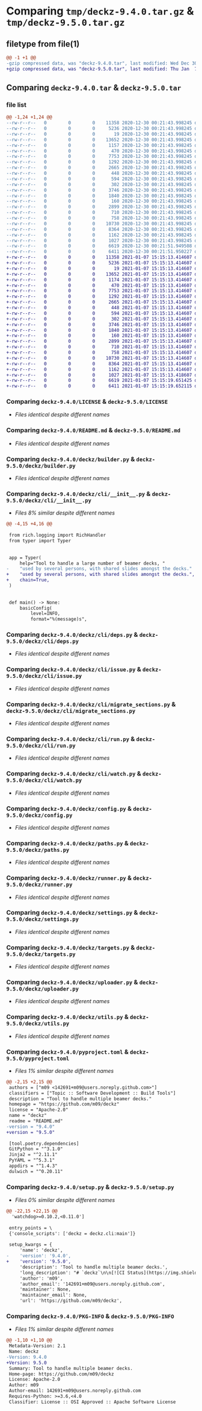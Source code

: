 # Comparing `tmp/deckz-9.4.0.tar.gz` & `tmp/deckz-9.5.0.tar.gz`

## filetype from file(1)

```diff
@@ -1 +1 @@
-gzip compressed data, was "deckz-9.4.0.tar", last modified: Wed Dec 30 00:21:51 2020, max compression
+gzip compressed data, was "deckz-9.5.0.tar", last modified: Thu Jan  7 15:15:19 2021, max compression
```

## Comparing `deckz-9.4.0.tar` & `deckz-9.5.0.tar`

### file list

```diff
@@ -1,24 +1,24 @@
--rw-r--r--   0        0        0    11358 2020-12-30 00:21:43.998245 deckz-9.4.0/LICENSE
--rw-r--r--   0        0        0     5236 2020-12-30 00:21:43.998245 deckz-9.4.0/README.md
--rw-r--r--   0        0        0       19 2020-12-30 00:21:43.998245 deckz-9.4.0/deckz/__init__.py
--rw-r--r--   0        0        0    13652 2020-12-30 00:21:43.998245 deckz-9.4.0/deckz/builder.py
--rw-r--r--   0        0        0     1157 2020-12-30 00:21:43.998245 deckz-9.4.0/deckz/cli/__init__.py
--rw-r--r--   0        0        0      470 2020-12-30 00:21:43.998245 deckz-9.4.0/deckz/cli/clean.py
--rw-r--r--   0        0        0     7753 2020-12-30 00:21:43.998245 deckz-9.4.0/deckz/cli/deps.py
--rw-r--r--   0        0        0     1292 2020-12-30 00:21:43.998245 deckz-9.4.0/deckz/cli/issue.py
--rw-r--r--   0        0        0     2665 2020-12-30 00:21:43.998245 deckz-9.4.0/deckz/cli/migrate_sections.py
--rw-r--r--   0        0        0      448 2020-12-30 00:21:43.998245 deckz-9.4.0/deckz/cli/print_config.py
--rw-r--r--   0        0        0      594 2020-12-30 00:21:43.998245 deckz-9.4.0/deckz/cli/run.py
--rw-r--r--   0        0        0      302 2020-12-30 00:21:43.998245 deckz-9.4.0/deckz/cli/upload.py
--rw-r--r--   0        0        0     3746 2020-12-30 00:21:43.998245 deckz-9.4.0/deckz/cli/watch.py
--rw-r--r--   0        0        0     1840 2020-12-30 00:21:43.998245 deckz-9.4.0/deckz/config.py
--rw-r--r--   0        0        0      160 2020-12-30 00:21:43.998245 deckz-9.4.0/deckz/exceptions.py
--rw-r--r--   0        0        0     2899 2020-12-30 00:21:43.998245 deckz-9.4.0/deckz/paths.py
--rw-r--r--   0        0        0      710 2020-12-30 00:21:43.998245 deckz-9.4.0/deckz/runner.py
--rw-r--r--   0        0        0      758 2020-12-30 00:21:43.998245 deckz-9.4.0/deckz/settings.py
--rw-r--r--   0        0        0    10730 2020-12-30 00:21:43.998245 deckz-9.4.0/deckz/targets.py
--rw-r--r--   0        0        0     8364 2020-12-30 00:21:43.998245 deckz-9.4.0/deckz/uploader.py
--rw-r--r--   0        0        0     1162 2020-12-30 00:21:43.998245 deckz-9.4.0/deckz/utils.py
--rw-r--r--   0        0        0     1027 2020-12-30 00:21:43.998245 deckz-9.4.0/pyproject.toml
--rw-r--r--   0        0        0     6619 2020-12-30 00:21:51.949508 deckz-9.4.0/setup.py
--rw-r--r--   0        0        0     6411 2020-12-30 00:21:51.950227 deckz-9.4.0/PKG-INFO
+-rw-r--r--   0        0        0    11358 2021-01-07 15:15:13.414607 deckz-9.5.0/LICENSE
+-rw-r--r--   0        0        0     5236 2021-01-07 15:15:13.414607 deckz-9.5.0/README.md
+-rw-r--r--   0        0        0       19 2021-01-07 15:15:13.414607 deckz-9.5.0/deckz/__init__.py
+-rw-r--r--   0        0        0    13652 2021-01-07 15:15:13.414607 deckz-9.5.0/deckz/builder.py
+-rw-r--r--   0        0        0     1174 2021-01-07 15:15:13.414607 deckz-9.5.0/deckz/cli/__init__.py
+-rw-r--r--   0        0        0      470 2021-01-07 15:15:13.414607 deckz-9.5.0/deckz/cli/clean.py
+-rw-r--r--   0        0        0     7753 2021-01-07 15:15:13.414607 deckz-9.5.0/deckz/cli/deps.py
+-rw-r--r--   0        0        0     1292 2021-01-07 15:15:13.414607 deckz-9.5.0/deckz/cli/issue.py
+-rw-r--r--   0        0        0     2665 2021-01-07 15:15:13.414607 deckz-9.5.0/deckz/cli/migrate_sections.py
+-rw-r--r--   0        0        0      448 2021-01-07 15:15:13.414607 deckz-9.5.0/deckz/cli/print_config.py
+-rw-r--r--   0        0        0      594 2021-01-07 15:15:13.414607 deckz-9.5.0/deckz/cli/run.py
+-rw-r--r--   0        0        0      302 2021-01-07 15:15:13.414607 deckz-9.5.0/deckz/cli/upload.py
+-rw-r--r--   0        0        0     3746 2021-01-07 15:15:13.414607 deckz-9.5.0/deckz/cli/watch.py
+-rw-r--r--   0        0        0     1840 2021-01-07 15:15:13.414607 deckz-9.5.0/deckz/config.py
+-rw-r--r--   0        0        0      160 2021-01-07 15:15:13.414607 deckz-9.5.0/deckz/exceptions.py
+-rw-r--r--   0        0        0     2899 2021-01-07 15:15:13.414607 deckz-9.5.0/deckz/paths.py
+-rw-r--r--   0        0        0      710 2021-01-07 15:15:13.414607 deckz-9.5.0/deckz/runner.py
+-rw-r--r--   0        0        0      758 2021-01-07 15:15:13.414607 deckz-9.5.0/deckz/settings.py
+-rw-r--r--   0        0        0    10730 2021-01-07 15:15:13.414607 deckz-9.5.0/deckz/targets.py
+-rw-r--r--   0        0        0     8364 2021-01-07 15:15:13.414607 deckz-9.5.0/deckz/uploader.py
+-rw-r--r--   0        0        0     1162 2021-01-07 15:15:13.414607 deckz-9.5.0/deckz/utils.py
+-rw-r--r--   0        0        0     1027 2021-01-07 15:15:13.418607 deckz-9.5.0/pyproject.toml
+-rw-r--r--   0        0        0     6619 2021-01-07 15:15:19.651425 deckz-9.5.0/setup.py
+-rw-r--r--   0        0        0     6411 2021-01-07 15:15:19.652115 deckz-9.5.0/PKG-INFO
```

### Comparing `deckz-9.4.0/LICENSE` & `deckz-9.5.0/LICENSE`

 * *Files identical despite different names*

### Comparing `deckz-9.4.0/README.md` & `deckz-9.5.0/README.md`

 * *Files identical despite different names*

### Comparing `deckz-9.4.0/deckz/builder.py` & `deckz-9.5.0/deckz/builder.py`

 * *Files identical despite different names*

### Comparing `deckz-9.4.0/deckz/cli/__init__.py` & `deckz-9.5.0/deckz/cli/__init__.py`

 * *Files 8% similar despite different names*

```diff
@@ -4,15 +4,16 @@
 
 from rich.logging import RichHandler
 from typer import Typer
 
 
 app = Typer(
     help="Tool to handle a large number of beamer decks, "
-    "used by several persons, with shared slides amongst the decks."
+    "used by several persons, with shared slides amongst the decks.",
+    chain=True,
 )
 
 
 def main() -> None:
     basicConfig(
         level=INFO,
         format="%(message)s",
```

### Comparing `deckz-9.4.0/deckz/cli/deps.py` & `deckz-9.5.0/deckz/cli/deps.py`

 * *Files identical despite different names*

### Comparing `deckz-9.4.0/deckz/cli/issue.py` & `deckz-9.5.0/deckz/cli/issue.py`

 * *Files identical despite different names*

### Comparing `deckz-9.4.0/deckz/cli/migrate_sections.py` & `deckz-9.5.0/deckz/cli/migrate_sections.py`

 * *Files identical despite different names*

### Comparing `deckz-9.4.0/deckz/cli/run.py` & `deckz-9.5.0/deckz/cli/run.py`

 * *Files identical despite different names*

### Comparing `deckz-9.4.0/deckz/cli/watch.py` & `deckz-9.5.0/deckz/cli/watch.py`

 * *Files identical despite different names*

### Comparing `deckz-9.4.0/deckz/config.py` & `deckz-9.5.0/deckz/config.py`

 * *Files identical despite different names*

### Comparing `deckz-9.4.0/deckz/paths.py` & `deckz-9.5.0/deckz/paths.py`

 * *Files identical despite different names*

### Comparing `deckz-9.4.0/deckz/runner.py` & `deckz-9.5.0/deckz/runner.py`

 * *Files identical despite different names*

### Comparing `deckz-9.4.0/deckz/settings.py` & `deckz-9.5.0/deckz/settings.py`

 * *Files identical despite different names*

### Comparing `deckz-9.4.0/deckz/targets.py` & `deckz-9.5.0/deckz/targets.py`

 * *Files identical despite different names*

### Comparing `deckz-9.4.0/deckz/uploader.py` & `deckz-9.5.0/deckz/uploader.py`

 * *Files identical despite different names*

### Comparing `deckz-9.4.0/deckz/utils.py` & `deckz-9.5.0/deckz/utils.py`

 * *Files identical despite different names*

### Comparing `deckz-9.4.0/pyproject.toml` & `deckz-9.5.0/pyproject.toml`

 * *Files 1% similar despite different names*

```diff
@@ -2,15 +2,15 @@
 authors = ["m09 <142691+m09@users.noreply.github.com>"]
 classifiers = ["Topic :: Software Development :: Build Tools"]
 description = "Tool to handle multiple beamer decks."
 homepage = "https://github.com/m09/deckz"
 license = "Apache-2.0"
 name = "deckz"
 readme = "README.md"
-version = "9.4.0"
+version = "9.5.0"
 
 [tool.poetry.dependencies]
 GitPython = "^3.1.0"
 Jinja2 = "^2.11.1"
 PyYAML = "^5.3.1"
 appdirs = "^1.4.3"
 dulwich = "^0.20.11"
```

### Comparing `deckz-9.4.0/setup.py` & `deckz-9.5.0/setup.py`

 * *Files 0% similar despite different names*

```diff
@@ -22,15 +22,15 @@
  'watchdog>=0.10.2,<0.11.0']
 
 entry_points = \
 {'console_scripts': ['deckz = deckz.cli:main']}
 
 setup_kwargs = {
     'name': 'deckz',
-    'version': '9.4.0',
+    'version': '9.5.0',
     'description': 'Tool to handle multiple beamer decks.',
     'long_description': "# `deckz`\n\n[![CI Status](https://img.shields.io/github/workflow/status/m09/deckz/CI?label=CI&style=for-the-badge)](https://github.com/m09/deckz/actions?query=workflow%3ACI)\n[![CD Status](https://img.shields.io/github/workflow/status/m09/deckz/CD?label=CD&style=for-the-badge)](https://github.com/m09/deckz/actions?query=workflow%3ACD)\n[![Test Coverage](https://img.shields.io/codecov/c/github/m09/deckz?style=for-the-badge)](https://codecov.io/gh/m09/deckz)\n[![PyPI Project](https://img.shields.io/pypi/v/deckz?style=for-the-badge)](https://pypi.org/project/deckz/)\n\nTool to handle a large number of beamer decks, used by several persons, with shared slides amongst the decks. It is currently not meant to be usable directly by people finding about the package on GitHub. Please open an issue if you want more details or want to discuss this solution.\n\n## Installation\n\nWith `pip`:\n\n```shell\npip install deckz\n```\n\n### Shell completion installation\n\nDepending on your shell:\n\n- For Bash:\n\n    ```shell\n    _DECKZ_COMPLETE=source_bash deckz > deckz-complete.sh\n    ```\n\n- For Zsh:\n\n    ```shell\n    _DECKZ_COMPLETE=source_zsh deckz > deckz-complete.sh\n    ```\n\n- For Fish:\n\n    ```shell\n    _DECKZ_COMPLETE=source_fish deckz > deckz-complete.sh\n    ```\n\nAnd then source/activate the resulting file in your shell config.\n\n## Directory Structure\n\n`deckz` works with big assumptions on the directory structure of your presentation repository. Among those assumptions:\n\n- your directory should be a git repository\n- it should contain a `shared` folder for everything that will be shared by all decks during compilation (images, code snippets, etc)\n- it should contain jinja2 LaTeX templates in the `templates/jinja2` directory, with a specific name (listed below)\n- it should contain YAML templates in the `templates/yml` directory, with specific names (listed below)\n- your deck folders should be contained in an organization/company folder. This is meant to avoid repeating the company details all over the place\n- several configuration should be present to customize the decks efficiently (more on that later)\n\n```text\nroot (git repository)\n├── global-config.yml\n├── templates\n│\xa0\xa0 ├── jinja2\n│   │   ├── main.tex\n│   │   └── print.tex\n│\xa0\xa0 └── yml\n│       ├── company-config.yml\n│       ├── deck-config.yml\n│       ├── global-config.yml\n│       ├── targets.yml\n│       └── user-config.yml\n├── shared\n│\xa0\xa0 ├── img\n│\xa0\xa0 │\xa0\xa0 ├── image1.png\n│\xa0\xa0 │\xa0\xa0 └── image2.jpg\n│\xa0\xa0 ├── code\n│\xa0\xa0 │\xa0\xa0 ├── snippet1.py\n│\xa0\xa0 │\xa0\xa0 └── snippet2.js\n│\xa0\xa0 └── latex\n│\xa0\xa0  \xa0\xa0 ├── module1.tex\n│\xa0\xa0  \xa0\xa0 └── module2.tex\n├── company1\n│\xa0\xa0 ├── company-config.yml\n│\xa0\xa0 └── deck1\n│\xa0\xa0  \xa0\xa0 ├── session-config.yml\n│\xa0\xa0  \xa0\xa0 ├── deck-config.yml\n│\xa0\xa0  \xa0\xa0 └── targets.yml\n└── company2\n \xa0\xa0 ├── company-config.yml\n \xa0\xa0 └── deck2\n        ├── target1\n        │   └── custom-module.tex\n \xa0\xa0  \xa0\xa0 ├── deck-config.yml\n \xa0\xa0  \xa0\xa0 └── targets.yml\n```\n\n## Configuration\n\n`deckz` uses small configuration files in several places to avoid repetition.\n\n### Configuration merging\n\nThe configuration are merged in this order (a value from a configuration on the bottom overrides a value from a configuration on the top):\n\n- `global-config.yml`\n- `user-config.yml`\n- `company-config.yml`\n- `deck-config.yml`\n- `session-config.yml`\n\n### Using the configuration values in LaTeX files\n\nThe values obtained from the merged configurations can be used in LaTeX after a conversion from snake case to camel case: if the configuration contains the key `trainer_email`, it will be defined as the `\\TrainerEmail` command in LaTeX.\n\n### Details about specific configurations\n\n#### Global configuration\n\nThe global configuration contains the default values that don't fit at a more specific level.\n\nExample:\n\n```yml\npresentation_size: 10pt\n```\n\n#### User configuration\n\nThe user configuration contains the values that change when the speaker changes. It is located in the XDG compliant config location. It is `$HOME/.config/deckz/user-config.yml` on GNU/Linux for example.\n\nExample:\n\n```yml\ntrainer_activity: Data Scientist\ntrainer_email: john@doe.me\ntrainer_name: John Doe\ntrainer_specialization: NLP, NLU\ntrainer_training: MSc at UCL\n```\n\n#### Company configuration\n\nThe company configuration contains everything required to brand the presentations according to the represented company.\n\nExample:\n\n```yml\ncompany_logo: logo_company\ncompany_logo_height: 1cm\ncompany_name: Company\ncompany_website: https://www.company.com\n```\n\n#### Deck configuration\n\nThe deck configuration contains the title and acronym of the talk.\n\nExample:\n\n```yml\ndeck_acronym: COV19\ndeck_title: Machine Learning and COVID-19\n```\n\n#### Session configuration\n\nThe session configuration is optional and contains everything that will change from one session of a specific talk to another one.\n\nExample:\n\n```yml\nsession_end: 30/04/2020\nsession_start: 27/04/2020\n```\n\n## Usage\n\nSee the `--help` flag of the `deckz` command line tool.\n",
     'author': 'm09',
     'author_email': '142691+m09@users.noreply.github.com',
     'maintainer': None,
     'maintainer_email': None,
     'url': 'https://github.com/m09/deckz',
```

### Comparing `deckz-9.4.0/PKG-INFO` & `deckz-9.5.0/PKG-INFO`

 * *Files 1% similar despite different names*

```diff
@@ -1,10 +1,10 @@
 Metadata-Version: 2.1
 Name: deckz
-Version: 9.4.0
+Version: 9.5.0
 Summary: Tool to handle multiple beamer decks.
 Home-page: https://github.com/m09/deckz
 License: Apache-2.0
 Author: m09
 Author-email: 142691+m09@users.noreply.github.com
 Requires-Python: >=3.6,<4.0
 Classifier: License :: OSI Approved :: Apache Software License
```

